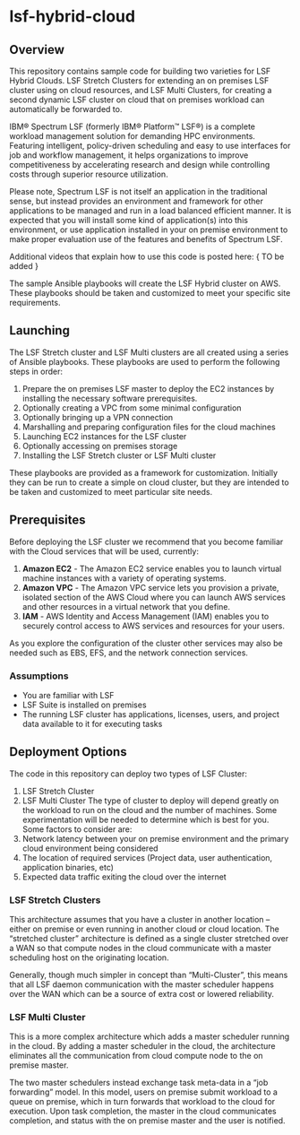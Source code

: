 # lsf-hybrid-cloud

## Overview
This repository contains sample code for building two varieties for LSF Hybrid Clouds.  LSF Stretch Clusters for extending an on premises LSF cluster using on cloud resources, and LSF Multi Clusters, for creating a second dynamic LSF cluster on cloud that on premises workload can automatically be forwarded to.

IBM® Spectrum LSF (formerly IBM® Platform™ LSF®) is a complete workload management solution for demanding HPC environments. Featuring intelligent, policy-driven scheduling and easy to use interfaces for job and workflow management, it helps organizations to improve competitiveness by accelerating research and design while controlling costs through superior resource utilization.

Please note, Spectrum LSF is not itself an application in the traditional sense, but instead provides an environment and framework for other applications to be managed and run in a load balanced efficient manner.   It is expected that you will install some kind of application(s) into this environment, or use application installed in your on premise environment to make proper evaluation use of the features and benefits of Spectrum LSF.

Additional videos that explain how to use this code is posted here:
    { TO be added }

The sample Ansible playbooks will create the LSF Hybrid cluster on AWS.  These playbooks should be taken and customized to meet your specific site requirements.


## Launching
The LSF Stretch cluster and LSF Multi clusters are all created using a series of Ansible playbooks.  These playbooks are used to perform the following steps in order:
1. Prepare the on premises LSF master to deploy the EC2 instances by installing the necessary software prerequisites.
2. Optionally creating a VPC from some minimal configuration
3. Optionally bringing up a VPN connection
4. Marshalling and preparing configuration files for the cloud machines
5. Launching EC2 instances for the LSF cluster
6. Optionally accessing on premises storage
7. Installing the LSF Stretch cluster or LSF Multi cluster

These playbooks are provided as a framework for customization.  Initially they can be run to create a simple on cloud cluster, but they are intended to be taken and customized to meet particular site needs.

## Prerequisites
Before deploying the LSF cluster we recommend that you become familiar with the Cloud services that will be used, currently:
1. **Amazon EC2** - The Amazon EC2 service enables you to launch virtual machine instances with a variety of operating systems. 
2. **Amazon VPC** - The Amazon VPC service lets you provision a private, isolated section of the AWS Cloud where you can launch AWS services and other resources in a virtual network that you define.
3. **IAM** - AWS Identity and Access Management (IAM) enables you to securely control access to AWS services and resources for your users.

As you explore the configuration of the cluster other services may also be needed such as EBS, EFS, and the network connection services.

### Assumptions
* You are familiar with LSF
* LSF Suite is installed on premises
* The running LSF cluster has applications, licenses, users, and project data available to it for executing tasks

## Deployment Options
The code in this repository can deploy two types of LSF Cluster:
1. LSF Stretch Cluster
2. LSF Multi Cluster
The type of cluster to deploy will depend greatly on the workload to run on the cloud and the number of machines.  Some experimentation will be needed to determine which is best for you.
Some factors to consider are:
1. Network latency between your on premise environment and the primary cloud environment being considered
2. The location of required services (Project data, user authentication, application binaries, etc)
3. Expected data traffic exiting the cloud over the internet

 
### LSF Stretch Clusters
This architecture assumes that you have a cluster in another location – either on premise or even running in another cloud or cloud location.   The “stretched cluster” architecture is defined as a single cluster stretched over a WAN so that compute nodes in the cloud communicate with a master scheduling host on the originating location.

Generally, though much simpler in concept than “Multi-Cluster”,  this means that all LSF daemon communication with the master scheduler happens over the WAN which can be a source of extra cost or lowered reliability.

### LSF Multi Cluster
This is a more complex architecture which adds a master scheduler running in the cloud.   By adding a master scheduler in the cloud, the architecture eliminates all the communication from cloud compute node to the on premise master.

The two master schedulers instead exchange task meta-data in a “job forwarding” model.    In this model, users on premise submit workload to a queue on premise, which in turn forwards that workload to the cloud for execution.   Upon task completion, the master in the cloud communicates completion, and status with the on premise master and the user is notified.


